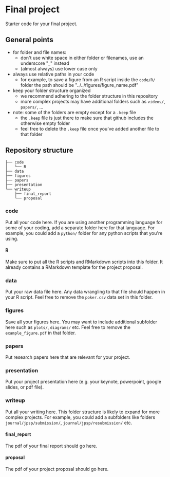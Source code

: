 # Final project

Starter code for your final project.

## General points

- for folder and file names: 
	+ don't use white space in either folder or filenames, use an underscore "_" instead
	+ (almost always) use lower case only
- always use relative paths in your code
	+ for example, to save a figure from an R script inside the `code/R/` folder the path should be "../../figures/figure_name.pdf"
- keep your folder structure organized
	+ we recommend adhering to the folder structure in this repository 
	+ more complex projects may have additional folders such as `videos/`, `papers/`, ...
- note: some of the folders are empty except for a `.keep` file
	+ the `.keep` file is just there to make sure that github includes the otherwise empty folder 
	+ feel free to delete the `.keep` file once you've added another file to that folder

## Repository structure 

```
├── code
│   └── R
├── data
├── figures
├── papers
├── presentation
└── writeup
    ├── final_report
    └── proposal
```

### code 

Put all your code here. If you are using another programming language for some of your coding, add a separate folder here for that language. For example, you could add a `python/` folder for any python scripts that you're using. 

#### R 

Make sure to put all the R scripts and RMarkdown scripts into this folder. It already contains a RMarkdown template for the project proposal.

### data 

Put your raw data file here. Any data wrangling to that file should happen in your R script. Feel free to remove the `poker.csv` data set in this folder. 

### figures 

Save all your figures here. You may want to include additional subfolder here such as `plots/`, `diagrams/` etc. Feel free to remove the `example_figure.pdf` in that folder. 

### papers 

Put research papers here that are relevant for your project. 

### presentation

Put your project presentation here (e.g. your keynote, powerpoint, google slides, or pdf file).

### writeup 

Put all your writing here. This folder structure is likely to expand for more complex projects. For example, you could add a subfolders like folders `journal/jpsp/submission/`, `journal/jpsp/resubmission/` etc. 

#### final_report 

The pdf of your final report should go here. 

#### proposal 

The pdf of your project proposal should go here. 





